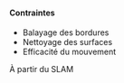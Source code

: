 #### Contraintes

- Balayage des bordures
- Nettoyage des surfaces
- Efficacité du mouvement

<div class="notes">
À partir du SLAM
</div>

